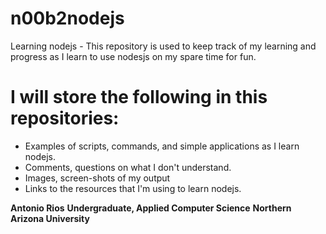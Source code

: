 # n00b2nodejs
Learning nodejs - This repository is used to keep track of my learning and progress as I learn to use nodesjs on my spare time for fun.

I will store the following in this repositories:
================================================
* Examples of scripts, commands, and simple applications as I learn nodejs.
* Comments, questions on what I don't understand.
* Images, screen-shots of my output
* Links to the resources that I'm using to learn nodejs.




**Antonio Rios**
**Undergraduate, Applied Computer Science**
**Northern Arizona University**
